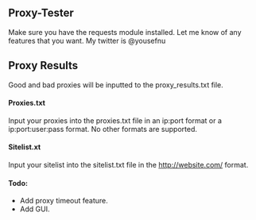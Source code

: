 ## Proxy-Tester

Make sure you have the requests module installed. Let me know of any features that you want. My twitter is @yousefnu

## Proxy Results

Good and bad proxies will be inputted to the proxy_results.txt file.

#### Proxies.txt

Input your proxies into the proxies.txt file in an ip:port format or a ip:port:user:pass format. No other formats are supported.

#### Sitelist.xt

Input your sitelist into the sitelist.txt file in the http://website.com/ format.

#### Todo:

- Add proxy timeout feature.
- Add GUI.
